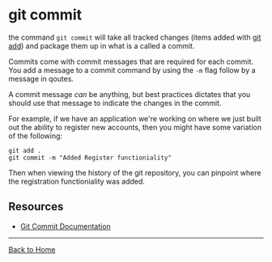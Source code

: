 # git commit
the command `git commit` will take all tracked changes (items added with [git add](./add.md)) and package them up in what is a called a commit.

Commits come with commit messages that are required for each commit. You add a message to a commit command by using the `-m` flag follow by a message in qoutes.

A commit message _can_ be anything, but best practices dictates that you should use that message to indicate  the changes in the commit.

For example, if we have an application we're working on where we just built out the ability to register new accounts, then you might have some variation of the following:
```
git add .
git commit -m "Added Register functioniality"
```

Then when viewing the history of the git repository, you can pinpoint where the registration functioniality was added.

## Resources
- [Git Commit Documentation](https://git-scm.com/docs/git-commit)
---
[Back to Home](../README.md)
